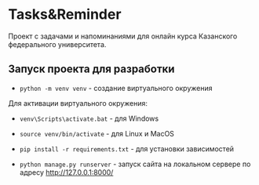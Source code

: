 # Tasks&Reminder

Проект с задачами и напоминаниями для онлайн курса Казанского федерального университета.

## Запуск проекта для разработки

- `python -m venv venv` - создание виртуального окружения

Для активации виртуального окружения:
- `venv\Scripts\activate.bat` - для Windows
- `source venv/bin/activate` - для Linux и MacOS


- `pip install -r requirements.txt` - для установки зависимостей

- `python manage.py runserver` - запуск сайта на локальном сервере по адресу http://127.0.0.1:8000/
